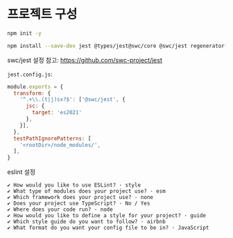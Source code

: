 # 프로젝트 구성
```bash
npm init -y

npm install --save-dev jest @types/jest@swc/core @swc/jest regenerator-runtime

```

swc/jest 설정 참고: https://github.com/swc-project/jest

`jest.config.js`:
```javascript
module.exports = {
  transform: {
    '^.+\\.(t|j)sx?$': ['@swc/jest', {
      jsc: {
        target: 'es2021'
      },
    }],
  },
  testPathIgnorePatterns: [
    '<rootDir>/node_modules/',
  ],
}
```

eslint 설정
```
✔ How would you like to use ESLint? · style
✔ What type of modules does your project use? · esm
✔ Which framework does your project use? · none
✔ Does your project use TypeScript? · No / Yes
✔ Where does your code run? · node
✔ How would you like to define a style for your project? · guide
✔ Which style guide do you want to follow? · airbnb
✔ What format do you want your config file to be in? · JavaScript
```




